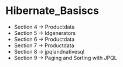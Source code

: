 # Hibernate_Basiscs
  - Section 4 -> Productdata
  - Section 5 -> Idgenerators
  - Section 6 -> Productdata
  - Section 7 -> Productdata
  - Section 8 -> jpqlandnativesql
  - Section 9 -> Paging and Sorting with JPQL
